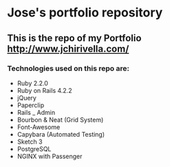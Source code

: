 # Jose's portfolio repository

## This is the repo of my Portfolio http://www.jchirivella.com/ 

### Technologies used on this repo are:
* Ruby 2.2.0
* Ruby on Rails 4.2.2
* jQuery
* Paperclip
* Rails _ Admin
* Bourbon & Neat (Grid System)
* Font-Awesome
* Capybara (Automated Testing)
* Sketch 3
* PostgreSQL
* NGINX with Passenger

